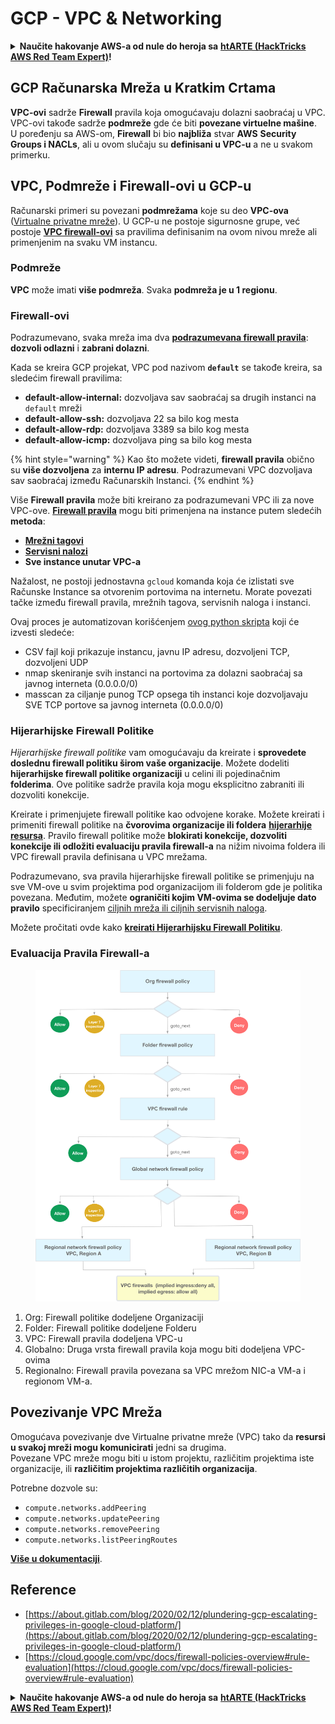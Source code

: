 # GCP - VPC & Networking

<details>

<summary><strong>Naučite hakovanje AWS-a od nule do heroja sa</strong> <a href="https://training.hacktricks.xyz/courses/arte"><strong>htARTE (HackTricks AWS Red Team Expert)</strong></a><strong>!</strong></summary>

Drugi načini podrške HackTricks-u:

* Ako želite da vidite svoju **kompaniju reklamiranu na HackTricks-u** ili da **preuzmete HackTricks u PDF formatu** proverite [**PLANOVE ZA PRIJATELJSTVO**](https://github.com/sponsors/carlospolop)!
* Nabavite [**zvanični PEASS & HackTricks swag**](https://peass.creator-spring.com)
* Otkrijte [**The PEASS Family**](https://opensea.io/collection/the-peass-family), našu kolekciju ekskluzivnih [**NFT-ova**](https://opensea.io/collection/the-peass-family)
* **Pridružite se** 💬 [**Discord grupi**](https://discord.gg/hRep4RUj7f) ili [**telegram grupi**](https://t.me/peass) ili nas **pratite** na **Twitteru** 🐦 [**@hacktricks\_live**](https://twitter.com/hacktricks\_live)**.**
* **Podelite svoje hakovanje trikove slanjem PR-ova na** [**HackTricks**](https://github.com/carlospolop/hacktricks) i [**HackTricks Cloud**](https://github.com/carlospolop/hacktricks-cloud) github repozitorijume.

</details>

## **GCP Računarska Mreža u Kratkim Crtama**

**VPC-ovi** sadrže **Firewall** pravila koja omogućavaju dolazni saobraćaj u VPC. VPC-ovi takođe sadrže **podmreže** gde će biti **povezane virtuelne mašine**.\
U poređenju sa AWS-om, **Firewall** bi bio **najbliža** stvar **AWS** **Security Groups i NACLs**, ali u ovom slučaju su **definisani u VPC-u** a ne u svakom primerku.

## **VPC, Podmreže i Firewall-ovi u GCP-u**

Računarski primeri su povezani **podmrežama** koje su deo **VPC-ova** ([Virtualne privatne mreže](https://cloud.google.com/vpc/docs/vpc)). U GCP-u ne postoje sigurnosne grupe, već postoje [**VPC firewall-ovi**](https://cloud.google.com/vpc/docs/firewalls) sa pravilima definisanim na ovom nivou mreže ali primenjenim na svaku VM instancu.

### Podmreže

**VPC** može imati **više podmreža**. Svaka **podmreža je u 1 regionu**.

### Firewall-ovi

Podrazumevano, svaka mreža ima dva [**podrazumevana firewall pravila**](https://cloud.google.com/vpc/docs/firewalls#default\_firewall\_rules): **dozvoli odlazni** i **zabrani dolazni**.

Kada se kreira GCP projekat, VPC pod nazivom **`default`** se takođe kreira, sa sledećim firewall pravilima:

* **default-allow-internal:** dozvoljava sav saobraćaj sa drugih instanci na `default` mreži
* **default-allow-ssh:** dozvoljava 22 sa bilo kog mesta
* **default-allow-rdp:** dozvoljava 3389 sa bilo kog mesta
* **default-allow-icmp:** dozvoljava ping sa bilo kog mesta

{% hint style="warning" %}
Kao što možete videti, **firewall pravila** obično su **više dozvoljena** za **internu IP adresu**. Podrazumevani VPC dozvoljava sav saobraćaj između Računarskih Instanci.
{% endhint %}

Više **Firewall pravila** može biti kreirano za podrazumevani VPC ili za nove VPC-ove. [**Firewall pravila**](https://cloud.google.com/vpc/docs/firewalls) mogu biti primenjena na instance putem sledećih **metoda**:

* [**Mrežni tagovi**](https://cloud.google.com/vpc/docs/add-remove-network-tags)
* [**Servisni nalozi**](https://cloud.google.com/vpc/docs/firewalls#serviceaccounts)
* **Sve instance unutar VPC-a**

Nažalost, ne postoji jednostavna `gcloud` komanda koja će izlistati sve Računske Instance sa otvorenim portovima na internetu. Morate povezati tačke između firewall pravila, mrežnih tagova, servisnih naloga i instanci.

Ovaj proces je automatizovan korišćenjem [ovog python skripta](https://gitlab.com/gitlab-com/gl-security/gl-redteam/gcp\_firewall\_enum) koji će izvesti sledeće:

* CSV fajl koji prikazuje instancu, javnu IP adresu, dozvoljeni TCP, dozvoljeni UDP
* nmap skeniranje svih instanci na portovima za dolazni saobraćaj sa javnog interneta (0.0.0.0/0)
* masscan za ciljanje punog TCP opsega tih instanci koje dozvoljavaju SVE TCP portove sa javnog interneta (0.0.0.0/0)

### Hijerarhijske Firewall Politike <a href="#hierarchical-firewall-policies" id="hierarchical-firewall-policies"></a>

_Hijerarhijske firewall politike_ vam omogućavaju da kreirate i **sprovedete doslednu firewall politiku širom vaše organizacije**. Možete dodeliti **hijerarhijske firewall politike organizaciji** u celini ili pojedinačnim **folderima**. Ove politike sadrže pravila koja mogu eksplicitno zabraniti ili dozvoliti konekcije.

Kreirate i primenjujete firewall politike kao odvojene korake. Možete kreirati i primeniti firewall politike na **čvorovima organizacije ili foldera** [**hijerarhije resursa**](https://cloud.google.com/resource-manager/docs/cloud-platform-resource-hierarchy). Pravilo firewall politike može **blokirati konekcije, dozvoliti konekcije ili odložiti evaluaciju pravila firewall-a** na nižim nivoima foldera ili VPC firewall pravila definisana u VPC mrežama.

Podrazumevano, sva pravila hijerarhijske firewall politike se primenjuju na sve VM-ove u svim projektima pod organizacijom ili folderom gde je politika povezana. Međutim, možete **ograničiti kojim VM-ovima se dodeljuje dato pravilo** specificiranjem [ciljnih mreža ili ciljnih servisnih naloga](https://cloud.google.com/vpc/docs/firewall-policies#targets).

Možete pročitati ovde kako [**kreirati Hijerarhijsku Firewall Politiku**](https://cloud.google.com/vpc/docs/using-firewall-policies#gcloud).

### Evaluacija Pravila Firewall-a

<figure><img src="../../../../.gitbook/assets/image.png" alt=""><figcaption></figcaption></figure>

1. Org: Firewall politike dodeljene Organizaciji
2. Folder: Firewall politike dodeljene Folderu
3. VPC: Firewall pravila dodeljena VPC-u
4. Globalno: Druga vrsta firewall pravila koja mogu biti dodeljena VPC-ovima
5. Regionalno: Firewall pravila povezana sa VPC mrežom NIC-a VM-a i regionom VM-a.

## Povezivanje VPC Mreža

Omogućava povezivanje dve Virtualne privatne mreže (VPC) tako da **resursi u svakoj mreži mogu komunicirati** jedni sa drugima.\
Povezane VPC mreže mogu biti u istom projektu, različitim projektima iste organizacije, ili **različitim projektima različitih organizacija**.

Potrebne dozvole su:

* `compute.networks.addPeering`
* `compute.networks.updatePeering`
* `compute.networks.removePeering`
* `compute.networks.listPeeringRoutes`

[**Više u dokumentaciji**](https://cloud.google.com/vpc/docs/vpc-peering).

## Reference

* [https://about.gitlab.com/blog/2020/02/12/plundering-gcp-escalating-privileges-in-google-cloud-platform/](https://about.gitlab.com/blog/2020/02/12/plundering-gcp-escalating-privileges-in-google-cloud-platform/)
* [https://cloud.google.com/vpc/docs/firewall-policies-overview#rule-evaluation](https://cloud.google.com/vpc/docs/firewall-policies-overview#rule-evaluation)

<details>

<summary><strong>Naučite hakovanje AWS-a od nule do heroja sa</strong> <a href="https://training.hacktricks.xyz/courses/arte"><strong>htARTE (HackTricks AWS Red Team Expert)</strong></a><strong>!</strong></summary>

Drugi načini podrške HackTricks-u:

* Ako želite da vidite svoju **kompaniju reklamiranu na HackTricks-u** ili da **preuzmete HackTricks u PDF formatu** proverite [**PLANOVE ZA PRIJATELJSTVO**](https://github.com/sponsors/carlospolop)!
* Nabavite [**zvanični PEASS & HackTricks swag**](https://peass.creator-spring.com)
* Otkrijte [**The PEASS Family**](https://opensea.io/collection/the-peass-family), našu kolekciju ekskluzivnih [**NFT-ova**](https://opensea.io/collection/the-peass-family)
* **Pridružite se** 💬 [**Discord grupi**](https://discord.gg/hRep4RUj7f) ili [**telegram grupi**](https://t.me/peass) ili nas **pratite** na **Twitteru** 🐦 [**@hacktricks\_live**](https://twitter.com/hacktricks\_live)**.**
* **Podelite svoje hakovanje trikove slanjem PR-ova na** [**HackTricks**](https://github.com/carlospolop/hacktricks) i [**HackTricks Cloud**](https://github.com/carlospolop/hacktricks-cloud) github repozitorijume.

</details>
